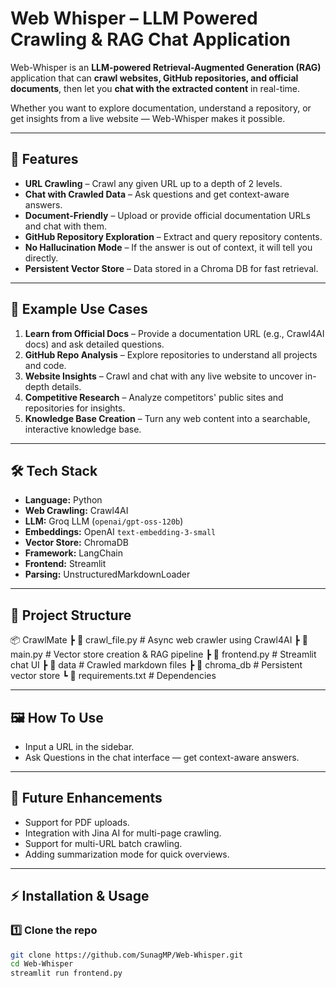 # Web Whisper – LLM Powered Crawling & RAG Chat Application

Web-Whisper is an **LLM-powered Retrieval-Augmented Generation (RAG)** application that can **crawl websites, GitHub repositories, and official documents**, then let you **chat with the extracted content** in real-time.

Whether you want to explore documentation, understand a repository, or get insights from a live website — Web-Whisper makes it possible.

---

## 🚀 Features
- **URL Crawling** – Crawl any given URL up to a depth of 2 levels.
- **Chat with Crawled Data** – Ask questions and get context-aware answers.
- **Document-Friendly** – Upload or provide official documentation URLs and chat with them.
- **GitHub Repository Exploration** – Extract and query repository contents.
- **No Hallucination Mode** – If the answer is out of context, it will tell you directly.
- **Persistent Vector Store** – Data stored in a Chroma DB for fast retrieval.

---

## 📌 Example Use Cases
1. **Learn from Official Docs** – Provide a documentation URL (e.g., Crawl4AI docs) and ask detailed questions.
2. **GitHub Repo Analysis** – Explore repositories to understand all projects and code.
3. **Website Insights** – Crawl and chat with any live website to uncover in-depth details.
4. **Competitive Research** – Analyze competitors' public sites and repositories for insights.
5. **Knowledge Base Creation** – Turn any web content into a searchable, interactive knowledge base.

---

## 🛠 Tech Stack
- **Language:** Python
- **Web Crawling:** Crawl4AI
- **LLM:** Groq LLM (`openai/gpt-oss-120b`)
- **Embeddings:** OpenAI `text-embedding-3-small`
- **Vector Store:** ChromaDB
- **Framework:** LangChain
- **Frontend:** Streamlit
- **Parsing:** UnstructuredMarkdownLoader

---

## 📂 Project Structure
📦 CrawlMate
┣ 📜 crawl_file.py # Async web crawler using Crawl4AI
┣ 📜 main.py # Vector store creation & RAG pipeline
┣ 📜 frontend.py # Streamlit chat UI
┣ 📂 data # Crawled markdown files
┣ 📂 chroma_db # Persistent vector store
┗ 📜 requirements.txt # Dependencies

---

## 🖼 How To Use
- Input a URL in the sidebar.
- Ask Questions in the chat interface — get context-aware answers.

---

## 📌 Future Enhancements
- Support for PDF uploads.
- Integration with Jina AI for multi-page crawling.
- Support for multi-URL batch crawling.
- Adding summarization mode for quick overviews.

---

## ⚡ Installation & Usage

### 1️⃣ Clone the repo
```bash
git clone https://github.com/SunagMP/Web-Whisper.git
cd Web-Whisper
streamlit run frontend.py


